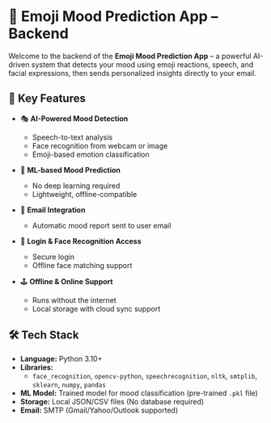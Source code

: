 # 🤖 Emoji Mood Prediction App – Backend

Welcome to the backend of the **Emoji Mood Prediction App** – a powerful AI-driven system that detects your mood using emoji reactions, speech, and facial expressions, then sends personalized insights directly to your email.

## 🚀 Key Features

- 🎭 **AI-Powered Mood Detection**
  - Speech-to-text analysis
  - Face recognition from webcam or image
  - Emoji-based emotion classification

- 🧠 **ML-based Mood Prediction**
  - No deep learning required
  - Lightweight, offline-compatible

- 📧 **Email Integration**
  - Automatic mood report sent to user email

- 🔐 **Login & Face Recognition Access**
  - Secure login
  - Offline face matching support

- 🕹️ **Offline & Online Support**
  - Runs without the internet
  - Local storage with cloud sync support

## 🛠️ Tech Stack

- **Language:** Python 3.10+
- **Libraries:**  
  - `face_recognition`, `opencv-python`, `speechrecognition`, `nltk`, `smtplib`, `sklearn`, `numpy`, `pandas`
- **ML Model:** Trained model for mood classification (pre-trained `.pkl` file)
- **Storage:** Local JSON/CSV files (No database required)
- **Email:** SMTP (Gmail/Yahoo/Outlook supported)
